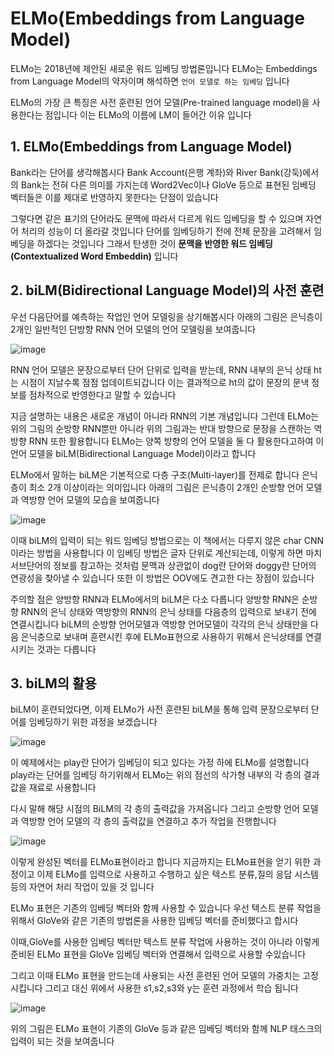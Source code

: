 # ELMo(Embeddings from Language Model)

ELMo는 2018년에 제안된 새로운 워드 임베딩 방법론입니다 ELMo는 Embeddings from Language Model의 약자이며 해석하면 `언어 모델로 하는 임베딩` 입니다 

ELMo의 가장 큰 특징은 사전 훈련된 언어 모델(Pre-trained language model)을 사용한다는 
점입니다 이는 ELMo의 이름에 LM이 들어간 이유 입니다 

## 1. ELMo(Embeddings from Language Model)

Bank라는 단어를 생각해봅시다 Bank Account(은행 계좌)와 River Bank(강둑)에서의 Bank는 전혀 다른 의미를 가지는데 Word2Vec이나 GloVe 등으로 표현된 임베딩 벡터들은 이를 제대로 반영하지 못한다는 단점이 있습니다 

그렇다면 같은 표기의 단어라도 문맥에 따라서 다르게 워드 임베딩을 할 수 있으며 자연어 처리의 성능이 더 올라갈 것입니다 단어를 임베딩하기 전에 전체 문장을 고려해서 임베딩을 하겠다는 것입니다 그래서 탄생한 것이 **문맥을 반영한 워드 임베딩(Contextualized Word Embeddin)** 입니다

## 2. biLM(Bidirectional Language Model)의 사전 훈련

우선 다음단어를 예측하는 작업인 언어 모델링을 상기해봅시다 아래의 그림은 은닉층이 2개인 일반적인 단방향 RNN 언어 모델의 언어 모델링을 보여줍니다 

![image](https://user-images.githubusercontent.com/80239748/140600893-2a48ba8d-c0f4-4de1-9301-dd4d044005e6.png)

RNN 언어 모델은 문장으로부터 단어 단위로 입력을 받는데, RNN 내부의 은닉 상태 ht는 시점이 지날수록 점점 업데이트되갑니다 이는 결과적으로 ht의 값이 문장의 문낵 정보를 점차적으로 반영한다고 말할 수 있습니다 

지금 설명하는 내용은 새로운 개념이 아니라 RNN의 기본 개념입니다 그런데 ELMo는 위의 그림의 순방향 RNN뿐만 아니라 위의 그림과는 반대 방향으로 문장을 스캔하는 역방향 RNN 또한 활용합니다 ELMo는 양쪽 방향의 언어 모델을 둘 다 활용한다고하여 이 언어 모델을 biLM(Bidirectional Language Model)이라고 합니다 

ELMo에서 말하는 biLM은 기본적으로 다층 구조(Multi-layer)를 전제로 합니다 은닉층이 최소 2개 이상이라는 의미입니다 아래의 그림은 은닉층이 2개인 순방향 언어 모델과 역방향 언어 모델의 모습을 보여줍니다 

![image](https://user-images.githubusercontent.com/80239748/140601074-95e1fc35-2794-423b-81ff-0248ea118884.png)

이때 biLM의 입력이 되는 워드 임베딩 방법으로는 이 책에서는 다루지 않은 char CNN이라는 방법을 사용합니다 이 임베딩 방법은 글자 단위로 계산되는데, 이렇게 하면 마치 서브단어의 정보를 참고하는 것처럼 문맥과 상관없이 dog란 단어와 doggy란 단어의 연광성을 찾아낼 수 있습니다 또한 이 방법은 OOV에도 견고한 다는 장점이 있습니다 

주의할 점은 양방향 RNN과 ELMo에서의 biLM은 다소 다릅니다 양방향 RNN은 순방향 RNN의 은닉 상태와 역방향의 RNN의 은닉 상태를 다음층의 입력으로 보내기 전에 연결시킵니다 biLM의 순방향 언어모델과 역방향 언어모델이 각각의 은닉 상태만을 다음 은닉층으로 보내며 훈련시킨 후에 ELMo표현으로 사용하기 위해서 은닉상태를 연결 시키는 것과는 다릅니다 

## 3. biLM의 활용

biLM이 훈련되었다면, 이제 ELMo가 사전 훈련된 biLM을 통해 입력 문장으로부터 단어를 임베딩하기 위한 과정을 보겠습니다 

![image](https://user-images.githubusercontent.com/80239748/140633286-feee4f36-d102-419b-9bce-696b5f47c321.png)

이 예제에서는 play란 단어가 임베딩이 되고 있다는 가정 하에 ELMo를 설명합니다 
play라는 단어를 임베딩 하기위해서 ELMo는 위의 점선의 삭가형 내부의 각 층의 결과값을 재료로 사용합니다

다시 말해 해당 시점의 BiLM의 각 층의 출력값을 가져옵니다 그리고 순방향 언어 모델과 역방향 언어 모델의 각 층의 출력값을 연결하고 추가 작업을 진행합니다 

![image](https://user-images.githubusercontent.com/80239748/140634241-aeabc2ca-1e34-4bb2-8c60-1a0d15f0ea1e.png)

이렇게 완성된 벡터를 ELMo표현이라고 합니다 지금까지는 ELMo표현을 얻기 위한 과정이고 이제 ELMo를 입력으로 사용하고 수행하고 싶은 텍스트 분류,질의 응답 시스템등의 자연어 처리 작업이 있을 것 입니다 

ELMo 표현은 기존의 임베딩 벡터와 함께 사용할 수 있습니다 우선 텍스트 분류 작업을 위해서 GloVe와 같은 기존의 방법론을 사용한 임베딩 벡터를 준비했다고 합시다 

이때,GloVe를 사용한 임베딩 벡터만 텍스트 분류 작업에 사용하는 것이 아니라 이렇게 준비된 ELMo 표현을 GloVe 임베딩 벡터와 연결해서 입력으로 사용할 수있습니다 

그리고 이때 ELMo 표현을 만드는데 사용되는 사전 훈련된 언어 모델의 가중치는 고정시킵니다 그리고 대신 위에서 사용한 s1,s2,s3와 y는 훈련 과정에서 학습 됩니다 

![image](https://user-images.githubusercontent.com/80239748/140715365-b53b2e24-ec63-41d8-9c48-85b8f5cf6581.png)

위의 그림은 ELMo 표현이 기존의 GloVe 등과 같은 임베딩 벡터와 함께 NLP 태스크의 입력이 되는 것을 보여줍니다